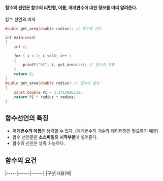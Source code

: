 #### 함수의 선언은 함수의 리턴형, 이름, 매개변수에 대한 정보를 미리 알려준다. ####

함수 선언의 예제
```c
double get_area(double radius); // 함수의 선언

int main(void)
{
	int i;

	for ( i = 1; i <=10; i++ )
	{
		printf("%f", i, get_area(i)); // 함수의 호출
	}
	return 0;
}
double get_area(double radius) // 함수의 정의
{
	const double PI = 3.1415926235;
	return PI * radius * radius;
}
```

## 함수선언의 특징 ##

- **매개변수의 이름**은 생략할 수 있다. 
  (매개변수의 개수와 데이터형만 필요하기 때문)
- 함수 선언문은 **소스파일의 시작부분**에 넣어준다.
- 함수의 선언은 생략 가능하다.

## 함수의 요건 ##
|-----|------|------|
|구분|내용|예|